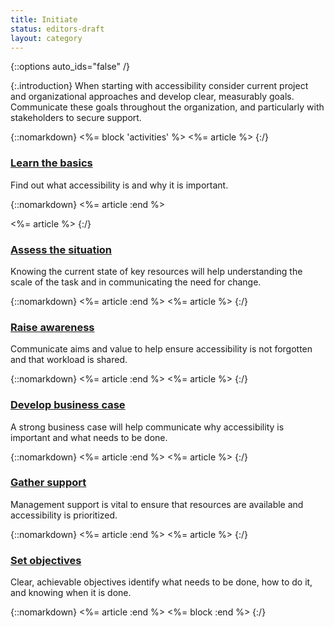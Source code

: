 ```yaml
---
title: Initiate
status: editors-draft
layout: category
---
```


{::options auto_ids="false" /}

{:.introduction}
When starting with accessibility consider current project and organizational approaches and develop clear, measurably goals. Communicate these goals throughout the organization, and particularly with stakeholders to secure support.

{::nomarkdown}
<%= block 'activities' %>
<%= article %>
{:/}

### [Learn the basics](learn_the_basics.html)

Find out what accessibility is and why it is important.

{::nomarkdown}
<%= article :end %>

<%= article %>
{:/}

### [Assess the situation](assess_the_situation.html)

Knowing the current state of key resources will help understanding the scale of the task and in communicating the need for change.

{::nomarkdown}
<%= article :end %>
<%= article %>
{:/}

### [Raise awareness](raise_awareness.html)

Communicate aims and value to help ensure accessibility is not forgotten and that workload is shared.

{::nomarkdown}
<%= article :end %>
<%= article %>
{:/}

### [Develop business case](develop_business_case.html)

A strong business case will help communicate why accessibility is important and what needs to be done.

{::nomarkdown}
<%= article :end %>
<%= article %>
{:/}

### [Gather support](gather_support.html)

Management support is vital to ensure that resources are available and accessibility is prioritized.

{::nomarkdown}
<%= article :end %>
<%= article %>
{:/}

### [Set objectives](set_objectives.html)

Clear, achievable objectives identify what needs to be done, how to do it, and knowing when it is done.

{::nomarkdown}
<%= article :end %>
<%= block :end %>
{:/}